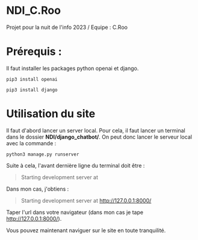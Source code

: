 # NDI_C.Roo
Projet pour la nuit de l'info 2023 / Equipe : C.Roo


# Prérequis :
Il faut installer les packages python openai et django.

`pip3 install openai`

`pip3 install django`

# Utilisation du site

Il faut d'abord lancer un server local. Pour cela, il faut lancer un terminal dans le dossier **NDI/django_chatbot/**.
On peut donc lancer le serveur local avec la commande : 

`python3 manage.py runserver`

Suite à cela, l'avant dernière ligne du terminal doit être : 
> Starting development server at <Url>

Dans mon cas, j'obtiens : 

> Starting development server at http://127.0.0.1:8000/

Taper l'url dans votre navigateur (dans mon cas je tape http://127.0.0.1:8000/).

Vous pouvez maintenant naviguer sur le site en toute tranquilité.
